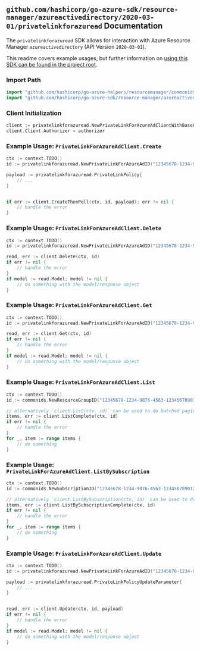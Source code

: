 
## `github.com/hashicorp/go-azure-sdk/resource-manager/azureactivedirectory/2020-03-01/privatelinkforazuread` Documentation

The `privatelinkforazuread` SDK allows for interaction with Azure Resource Manager `azureactivedirectory` (API Version `2020-03-01`).

This readme covers example usages, but further information on [using this SDK can be found in the project root](https://github.com/hashicorp/go-azure-sdk/tree/main/docs).

### Import Path

```go
import "github.com/hashicorp/go-azure-helpers/resourcemanager/commonids"
import "github.com/hashicorp/go-azure-sdk/resource-manager/azureactivedirectory/2020-03-01/privatelinkforazuread"
```


### Client Initialization

```go
client := privatelinkforazuread.NewPrivateLinkForAzureAdClientWithBaseURI("https://management.azure.com")
client.Client.Authorizer = authorizer
```


### Example Usage: `PrivateLinkForAzureAdClient.Create`

```go
ctx := context.TODO()
id := privatelinkforazuread.NewPrivateLinkForAzureAdID("12345678-1234-9876-4563-123456789012", "example-resource-group", "policyName")

payload := privatelinkforazuread.PrivateLinkPolicy{
	// ...
}


if err := client.CreateThenPoll(ctx, id, payload); err != nil {
	// handle the error
}
```


### Example Usage: `PrivateLinkForAzureAdClient.Delete`

```go
ctx := context.TODO()
id := privatelinkforazuread.NewPrivateLinkForAzureAdID("12345678-1234-9876-4563-123456789012", "example-resource-group", "policyName")

read, err := client.Delete(ctx, id)
if err != nil {
	// handle the error
}
if model := read.Model; model != nil {
	// do something with the model/response object
}
```


### Example Usage: `PrivateLinkForAzureAdClient.Get`

```go
ctx := context.TODO()
id := privatelinkforazuread.NewPrivateLinkForAzureAdID("12345678-1234-9876-4563-123456789012", "example-resource-group", "policyName")

read, err := client.Get(ctx, id)
if err != nil {
	// handle the error
}
if model := read.Model; model != nil {
	// do something with the model/response object
}
```


### Example Usage: `PrivateLinkForAzureAdClient.List`

```go
ctx := context.TODO()
id := commonids.NewResourceGroupID("12345678-1234-9876-4563-123456789012", "example-resource-group")

// alternatively `client.List(ctx, id)` can be used to do batched pagination
items, err := client.ListComplete(ctx, id)
if err != nil {
	// handle the error
}
for _, item := range items {
	// do something
}
```


### Example Usage: `PrivateLinkForAzureAdClient.ListBySubscription`

```go
ctx := context.TODO()
id := commonids.NewSubscriptionID("12345678-1234-9876-4563-123456789012")

// alternatively `client.ListBySubscription(ctx, id)` can be used to do batched pagination
items, err := client.ListBySubscriptionComplete(ctx, id)
if err != nil {
	// handle the error
}
for _, item := range items {
	// do something
}
```


### Example Usage: `PrivateLinkForAzureAdClient.Update`

```go
ctx := context.TODO()
id := privatelinkforazuread.NewPrivateLinkForAzureAdID("12345678-1234-9876-4563-123456789012", "example-resource-group", "policyName")

payload := privatelinkforazuread.PrivateLinkPolicyUpdateParameter{
	// ...
}


read, err := client.Update(ctx, id, payload)
if err != nil {
	// handle the error
}
if model := read.Model; model != nil {
	// do something with the model/response object
}
```
